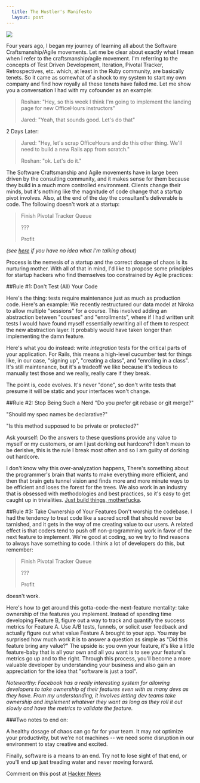 ```yaml
---
  title: The Hustler's Manifesto
  layout: post
---
```


![](http://media.tumblr.com/tumblr_lu1xhn9Cx31r2t7zo.jpg)

Four years ago, I began my journey of learning all about the Software Craftsmanship/Agile movements. Let me be clear about exactly what I mean when I refer to the craftsmanship/agile movement. I'm referring to the concepts of Test Driven Development, Iteration, Pivotal Tracker, Retrospectives, etc. which, at least in the Ruby community, are basically tenets. So it came as somewhat of a shock to my system to start my own company and find how royally all these tenets have failed me. Let me show you a conversation I had with my cofounder as an example:

> Roshan: "Hey, so this week I think I'm going to implement the landing page for new OfficeHours instructors"
>
> Jared: "Yeah, that sounds good. Let's do that"

2 Days Later:

> Jared: "Hey, let's scrap OfficeHours and do this other thing. We'll need to build a new Rails app from scratch."
>
> Roshan: "ok. Let's do it."

The Software Craftsmanship and Agile movements have in large been driven by the consulting community, and it makes sense for them because they build in a much more controlled environment. Clients change their minds, but it's nothing like the magnitude of code change that a startup pivot involves. Also, at the end of the day the consultant's deliverable is code. The following doesn't work at a startup:

> Finish Pivotal Tracker Queue
>
> ???
>
> Profit

*(see [here](http://www.youtube.com/watch?v=TBiSI6OdqvA) if you have no idea what I'm talking about)*

Process is the nemesis of a startup and the correct dosage of chaos is its nurturing mother. With all of that in mind, I'd like to propose some principles for startup hackers who find themselves too constrained by Agile practices:

##Rule #1: Don't Test (All) Your Code

Here's the thing: tests require maintenance just as much as production code. Here's an example: We recently restructured our data model at Niroka to allow multiple "sessions" for a course. This involved adding an abstraction between "courses" and "enrollments", where if I had written unit tests I would have found myself essentially rewriting all of them to respect the new abstraction layer. It probably would have taken longer than implementing the damn feature.

Here's what you do instead: write *integration* tests for the critical parts of your application. For Rails, this means a high-level cucumber test for things like, in our case, "signing up", "creating a class", and "enrolling in a class".  It's still maintenance, but it's a tradeoff we like because it's tedious to manually test those and we really, really care if they break.

The point is, code evolves. It's never "done", so don't write tests that presume it will be static and your interfaces won't change.

##Rule #2: Stop Being Such a Nerd
"Do you prefer git rebase or git merge?"

"Should my spec names be declarative?"

"Is this method supposed to be private or protected?"

Ask yourself: Do the answers to these questions provide any value to myself or my customers, or am I just dorking out hardcore? I don't mean to be derisive, this is the rule I break most often and so I am guilty of dorking out hardcore.

I don't know why this over-analyzation happens, There's something about the programmer's brain that wants to make everything more efficient, and then that brain gets tunnel vision and finds more and more minute ways to be efficient and loses the forest for the trees. We also work in an industry that is obsessed with methodologies and best practices, so it's easy to get caught up in trivialities. [Just build things, motherfucka](http://programming-motherfucker.com/).

##Rule #3: Take Ownership of Your Features
Don't worship the codebase. I had the tendency to treat code like a sacred scroll that should never be tarnished, and it gets in the way of me creating value to our users. A related effect is that coders tend to push off non-programming work in favor of the next feature to implement. We're good at coding, so we try to find reasons to always have something to code. I think a lot of developers do this, but remember:

> Finish Pivotal Tracker Queue
>
> ???
>
> Profit

doesn't work.

Here's how to get around this gotta-code-the-next-feature mentality: take ownership of the features you implement. Instead of spending time developing Feature B, figure out a way to track and quantify the success metrics for Feature A. Use A/B tests, funnels, or solicit user feedback and actually figure out what value Feature A brought to your app. You may be surprised how much work it is to answer a question as simple as "Did this feature bring any value?" The upside is: you own your feature, it's like a little feature-baby that is all your own and all you want is to see your feature's metrics go up and to the right. Through this process, you'll become a more valuable developer by understanding your business and also gain an appreciation for the idea that "software is just a tool".

*Noteworthy: Facebook has a really interesting system for allowing developers to take ownership of their features even with as many devs as they have. From my understanding, it involves letting dev teams take ownership and implement whatever they want as long as they roll it out slowly and have the metrics to validate the feature.*

###Two notes to end on:

A healthy dosage of chaos can go far for your team. It may not optimize your productivity, but we're not machines -- we need some disruption in our environment to stay creative and excited.

Finally, software is a means to an end. Try not to lose sight of that end, or you'll end up just treading water and never moving forward.

Comment on this post at [Hacker News](https://news.ycombinator.com/item?id=3197143)
